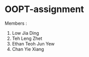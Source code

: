 # OOPT-assignment
 
Members :
1. Low Jia Ding
2. Teh Leng Zhet
3. Ethan Teoh Jun Yew
4. Chan Yie Xiang
